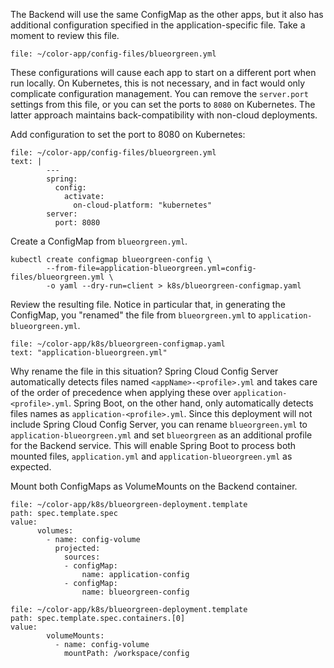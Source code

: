 The Backend will use the same ConfigMap as the other apps, but it also has additional configuration specified in the application-specific file.
Take a moment to review this file.
```editor:open-file
file: ~/color-app/config-files/blueorgreen.yml
```

These configurations will cause each app to start on a different port when run locally.
On Kubernetes, this is not necessary, and in fact would only complicate configuration management.
You can remove the `server.port` settings from this file, or you can set the ports to `8080` on Kubernetes.
The latter approach maintains back-compatibility with non-cloud deployments.

Add configuration to set the port to 8080 on Kubernetes:
```editor:append-lines-to-file
file: ~/color-app/config-files/blueorgreen.yml
text: |
        ---
        spring:
          config:
            activate:
              on-cloud-platform: "kubernetes"
        server:
          port: 8080
```

Create a ConfigMap from `blueorgreen.yml`.
```execute-1
kubectl create configmap blueorgreen-config \
        --from-file=application-blueorgreen.yml=config-files/blueorgreen.yml \
        -o yaml --dry-run=client > k8s/blueorgreen-configmap.yaml
```

Review the resulting file.
Notice in particular that, in generating the ConfigMap, you "renamed" the file from `blueorgreen.yml` to `application-blueorgreen.yml`.
```editor:select-matching-text
file: ~/color-app/k8s/blueorgreen-configmap.yaml
text: "application-blueorgreen.yml"
```

Why rename the file in this situation?
Spring Cloud Config Server automatically detects files named `<appName>-<profile>.yml` and takes care of the order of precedence when applying these over `application-<profile>.yml`.
Spring Boot, on the other hand, only automatically detects files names as `application-<profile>.yml`.
Since this deployment will not include Spring Cloud Config Server, you can rename `blueorgreen.yml` to `application-blueorgreen.yml` and set `blueorgreen` as an additional profile for the Backend service.
This will enable Spring Boot to process both mounted files, `application.yml` and `application-blueorgreen.yml` as expected.

Mount both ConfigMaps as VolumeMounts on the Backend container.
```editor:insert-value-into-yaml
file: ~/color-app/k8s/blueorgreen-deployment.template
path: spec.template.spec
value:
      volumes:
        - name: config-volume
          projected:
            sources:
            - configMap:
                name: application-config
            - configMap:
                name: blueorgreen-config
```

```editor:insert-value-into-yaml
file: ~/color-app/k8s/blueorgreen-deployment.template
path: spec.template.spec.containers.[0]
value:
        volumeMounts:
          - name: config-volume
            mountPath: /workspace/config
```
